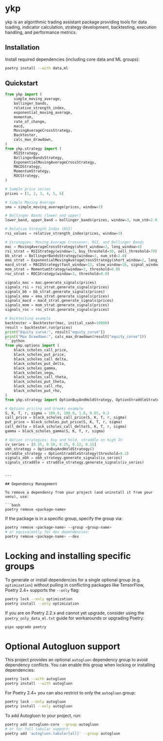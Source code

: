 # ykp

ykp is an algorithmic trading assistant package providing tools for data loading, indicator calculation,
strategy development, backtesting, execution handling, and performance metrics.

## Installation

Install required dependencies (including core data and ML groups):

```bash
poetry install --with data,ml
```

## Quickstart

```python
from ykp import (
    simple_moving_average,
    bollinger_bands,
    relative_strength_index,
    exponential_moving_average,
    momentum,
    rate_of_change,
    macd,
    MovingAverageCrossStrategy,
    Backtester,
    calc_max_drawdown,
)
from ykp.strategy import (
    RSIStrategy,
    BollingerBandsStrategy,
    ExponentialMovingAverageCrossStrategy,
    MACDStrategy,
    MomentumStrategy,
    ROCStrategy,
)

# Sample price series
prices = [1, 2, 3, 4, 5, 6]

# Simple Moving Average
sma = simple_moving_average(prices, window=3)

# Bollinger Bands (lower and upper)
lower_band, upper_band = bollinger_bands(prices, window=3, num_std=2.0)

# Relative Strength Index (RSI)
rsi_values = relative_strength_index(prices, window=3)

# Strategies: Moving Average Crossover, RSI, and Bollinger Bands
mac = MovingAverageCrossStrategy(short_window=2, long_window=4)
rsi_strat = RSIStrategy(window=3, buy_threshold=30, sell_threshold=70)
bb_strat = BollingerBandsStrategy(window=3, num_std=2.0)
ema_strat = ExponentialMovingAverageCrossStrategy(short_window=2, long_window=4)
macd_strat = MACDStrategy(fast_window=12, slow_window=26, signal_window=9)
mom_strat = MomentumStrategy(window=3, threshold=0.0)
roc_strat = ROCStrategy(window=3, threshold=0.0)

signals_mac = mac.generate_signals(prices)
signals_rsi = rsi_strat.generate_signals(prices)
signals_bb = bb_strat.generate_signals(prices)
signals_ema = ema_strat.generate_signals(prices)
signals_macd = macd_strat.generate_signals(prices)
signals_mom = mom_strat.generate_signals(prices)
signals_roc = roc_strat.generate_signals(prices)

# Backtesting example
backtester = Backtester(mac, initial_cash=10000)
result = backtester.run(prices)
print("Equity curve:", result["equity_curve"])
print("Max Drawdown:", calc_max_drawdown(result["equity_curve"]))
```python
from ykp.options import (
    black_scholes_call_price,
    black_scholes_put_price,
    black_scholes_call_delta,
    black_scholes_put_delta,
    black_scholes_gamma,
    black_scholes_vega,
    black_scholes_call_theta,
    black_scholes_put_theta,
    black_scholes_call_rho,
    black_scholes_put_rho,
)
from ykp.strategy import OptionBuyAndHoldStrategy, OptionStraddleStrategy

# Options pricing and Greeks example
S, K, T, r, sigma = 100.0, 100.0, 1.0, 0.05, 0.2
call_price = black_scholes_call_price(S, K, T, r, sigma)
put_price = black_scholes_put_price(S, K, T, r, sigma)
call_delta = black_scholes_call_delta(S, K, T, r, sigma)
gamma = black_scholes_gamma(S, K, T, r, sigma)

# Option strategies: buy and hold, straddle on high IV
iv_series = [0.15, 0.18, 0.25, 0.22, 0.15]
obh_strategy = OptionBuyAndHoldStrategy()
straddle_strategy = OptionStraddleStrategy(threshold=0.2)
signals_obh = obh_strategy.generate_signals(iv_series)
signals_straddle = straddle_strategy.generate_signals(iv_series)
```
```

---

## Dependency Management

To remove a dependency from your project (and uninstall it from your venv), use:

```bash
poetry remove <package-name>
```

If the package is in a specific group, specify the group via:

```bash
poetry remove <package-name> --group <group-name>
# or equivalently for dev dependencies:
poetry remove <package-name> --dev
```

# Locking and installing specific groups

To generate or install dependencies for a single optional group (e.g. `optimization`) without pulling in conflicting packages like TensorFlow, Poetry 2.4+ supports the `--only` flag:

```bash
poetry lock --only optimization
poetry install --only optimization
```

If you are on Poetry 2.2.x and cannot yet upgrade, consider using the `poetry_only_data_ml.txt` guide for workarounds or upgrading Poetry:

```bash
pipx upgrade poetry
```

# Optional Autogluon support

This project provides an optional `autogluon` dependency group to avoid dependency conflicts.
You can enable this group when locking or installing dependencies:

```bash
poetry lock --with autogluon
poetry install --with autogluon
```

For Poetry 2.4+ you can also restrict to only the `autogluon` group:

```bash
poetry lock --only autogluon
poetry install --only autogluon
```

To add Autogluon to your project, run:

```bash
poetry add autogluon-core --group autogluon
# or for full tabular support:
poetry add 'autogluon.tabular[all]' --group autogluon
```
